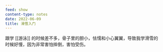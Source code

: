 ```yaml
---
feed: show
content-type: notes
date: 2022-06-09
title: 滑雪入门
---
```

跟学 [[游泳]] 的时候差不多，骨子里的胆小，怯懦和小心翼翼，导致我学滑雪的时候好慢，因为非常害怕摔倒，害怕受伤。
